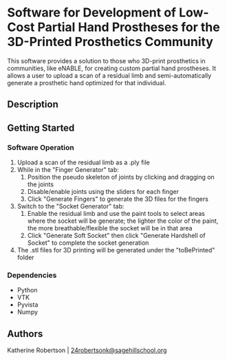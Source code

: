 # Software for Development of Low-Cost Partial Hand Prostheses for the 3D-Printed Prosthetics Community

This software provides a solution to those who 3D-print prosthetics in communities, like eNABLE, for creating custom partial hand prostheses. It allows a user to upload a scan of a residual limb and semi-automatically generate a prosthetic hand optimized for that individual.

## Description

## Getting Started

### Software Operation

1. Upload a scan of the residual limb as a .ply file
2. While in the "Finger Generator" tab:
   1. Position the pseudo skeleton of joints by clicking and dragging on the joints
   2. Disable/enable joints using the sliders for each finger
   3. Click "Generate Fingers" to generate the 3D files for the fingers
3. Switch to the "Socket Generator" tab:
   1. Enable the residual limb and use the paint tools to select areas where the socket will be generate; the lighter the color of the paint, the more breathable/flexible the socket will be in that area
   2. Click "Generate Soft Socket" then click "Generate Hardshell of Socket" to complete the socket generation
4. The .stl files for 3D printing will be generated under the "toBePrinted" folder

### Dependencies

- Python
- VTK
- Pyvista
- Numpy

## Authors

Katherine Robertson | 24robertsonk@sagehillschool.org
